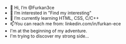 - 👋 Hi, I’m @Furkan3ce
- 👀 I’m interested in "Find my interesting"
- 🌱 I’m currently learning HTML, CSS, C/C++
- 📫You can reach me from: linkedin.com/in/furkan-ece
- I'm at the beginning of my adventure.
- I'm trying to discover my strong side...
  
